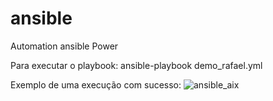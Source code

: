 # ansible
Automation ansible Power

Para executar o playbook:
ansible-playbook demo_rafael.yml

Exemplo de uma execução com sucesso:
![ansible_aix](https://user-images.githubusercontent.com/2691633/182960503-d3fc2cfb-194a-4845-b3fd-502386e309ca.png)

